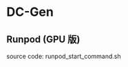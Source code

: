 # DC-Gen

## Runpod (GPU 版)

<!-- TODO: Add Runpod template URL once created -->
<!-- https://console.runpod.io/deploy?template=... -->

source code: runpod_start_command.sh
